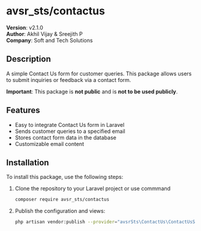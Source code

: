 # avsr_sts/contactus

**Version**: v2.1.0  
**Author**: Akhil Vijay & Sreejith P  
**Company**: Soft and Tech Solutions  

## Description
A simple Contact Us form for customer queries. This package allows users to submit inquiries or feedback via a contact form. 

**Important**: This package is **not public** and is **not to be used publicly**.

## Features
- Easy to integrate Contact Us form in Laravel
- Sends customer queries to a specified email
- Stores contact form data in the database
- Customizable email content

## Installation
To install this package, use the following steps:

1. Clone the repository to your Laravel project or use commmand

    ```bash
    composer require avsr_sts/contactus
2. Publish the configuration and views:

   ```bash
   php artisan vendor:publish --provider="avsrSts\ContactUs\ContactUsServiceProvider"
